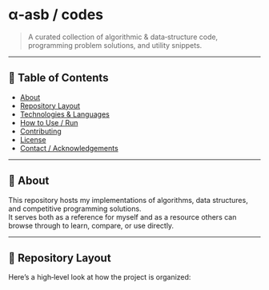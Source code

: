 # α‑asb / codes

> A curated collection of algorithmic & data‑structure code, programming problem solutions, and utility snippets.

---
## 🧭 Table of Contents

- [About](#about)  
- [Repository Layout](#repository-layout)  
- [Technologies & Languages](#technologies--languages)  
- [How to Use / Run](#how-to-use--run)  
- [Contributing](#contributing)  
- [License](#license)  
- [Contact / Acknowledgements](#contact--acknowledgements)

---

## 📖 About

This repository hosts my implementations of algorithms, data structures, and competitive programming solutions.  
It serves both as a reference for myself and as a resource others can browse through to learn, compare, or use directly.

---

## 📂 Repository Layout

Here’s a high‑level look at how the project is organized:

